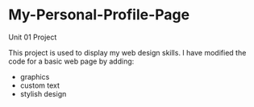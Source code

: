 # My-Personal-Profile-Page
Unit 01 Project

This project is used to display my web design skills. I have modified the code for a basic web page by adding:
 - graphics
 - custom text
 - stylish design



